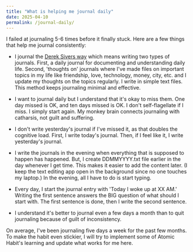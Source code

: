 ```yaml
---
title: "What is helping me journal daily"
date: 2025-04-10
permalink: /journal-daily/
---
```


I failed at journaling 5-6 times before it finally stuck. Here are a few things that help me journal consistently:

- I journal the [Derek Sivers way](https://sive.rs/dj) which means writing two types of journals. First, a daily journal for documenting and understanding daily life. Second, 'thoughts on' journals where I've made files on important topics in my life like friendship, love, technology, money, city, etc. and I update my thoughts on the topics regularly. I write in simple text files. This method keeps journaling minimal and effective.

- I want to journal daily but I understand that it's okay to miss them. One day missed is OK, and ten days missed is OK. I don't self-flagellate if I miss. I simply start again. My monkey brain connects journaling with catharsis, not guilt and suffering.

- I don't write yesterday's journal if I've missed it, as that doubles the cognitive load. First, I write today's journal. Then, if I feel like it, I write yesterday's journal. 

- I write the journals in the evening when everything that is supposed to happen has happened. But, I create DDMMYYYY.txt file earlier in the day whenever I get time. This makes it easier to add the content later. (I keep the text editing app open in the background since no one touches my laptop.) In the evening, all I have to do is start typing.

- Every day, I start the journal entry with 'Today I woke up at XX AM.' Writing the first sentence answers the BIG question of what should I start with. The first sentence is done, then I write the second sentence.

- I understand it's better to journal even a few days a month than to quit journaling because of guilt of inconsistency. 

On average, I've been journaling five days a week for the past few months. To make the habit even stickier, I will try to implement some of Atomic Habit's learning and update what works for me here.